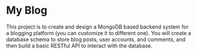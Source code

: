 # My Blog
This project is to create and design a MongoDB based backend system for a blogging platform (you can customize it to different one). You will create a database schema to store blog posts, user accounts, and comments, and then build a basic RESTful API to interact with the database.
